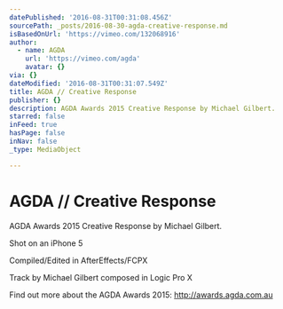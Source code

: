 ```yaml
---
datePublished: '2016-08-31T00:31:08.456Z'
sourcePath: _posts/2016-08-30-agda-creative-response.md
isBasedOnUrl: 'https://vimeo.com/132068916'
author:
  - name: AGDA
    url: 'https://vimeo.com/agda'
    avatar: {}
via: {}
dateModified: '2016-08-31T00:31:07.549Z'
title: AGDA // Creative Response
publisher: {}
description: AGDA Awards 2015 Creative Response by Michael Gilbert.
starred: false
inFeed: true
hasPage: false
inNav: false
_type: MediaObject

---
```

# AGDA // Creative Response

AGDA Awards 2015 Creative Response by Michael Gilbert.

Shot on an iPhone 5

Compiled/Edited in AfterEffects/FCPX

Track by Michael Gilbert composed in Logic Pro X

Find out more about the AGDA Awards 2015: http://awards.agda.com.au
